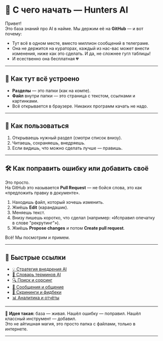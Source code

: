 # 🏁 С чего начать — Hunters AI

Привет!  
Это база знаний про AI в найме. Мы держим её на **GitHub** — и вот почему:

- Тут всё в одном месте, вместо миллион сообщений в телеграме.
- Она не держится на кураторах, каждый из нас-вас может внести изменения, ниже как это сделать. И да, не сложнее гугл таблицы! 
- И есественно она бесплатная 💔

---

## 🤔 Как тут всё устроено
- **Разделы** — это папки (как на компе).
- **Файл** внутри папки — это страница с текстом, ссылками и картинками.
- Всё открывается в браузере. Никаких программ качать не надо.

---

## 🚀 Как пользоваться
1. Открываешь нужный раздел (смотри список внизу).
2. Читаешь, сохраняешь, внедряешь.
3. Если видишь, что можно сделать лучше — правишь.

---

## 🛠 Как поправить ошибку или добавить своё
Это просто.  
На GitHub это называется **Pull Request** — не бойся слова, это как «предложить правку в документе».

1. Находишь файл, который хочешь изменить.
2. Жмёшь **Edit** (карандашик).
3. Меняешь текст.
4. Внизу пишешь коротко, что сделал (например: «Исправил опечатку в слове "рекрутинг"»).
5. Жмёшь **Propose changes** и потом **Create pull request**.

Всё! Мы посмотрим и примем.

---

## 📂 Быстрые ссылки
- [💡 Стратегия внедрения AI](https://github.com/Hunters-of-the-World-WIKI/ai-strategy)
- [📖 Словарь терминов AI](https://github.com/Hunters-of-the-World-WIKI/ai-terms)
- [🔍 Поиск и сорсинг](https://github.com/Hunters-of-the-World-WIKI/ai-sourcing)
- [💬 Сообщения и общение](https://github.com/Hunters-of-the-World-WIKI/ai-outreach)
- [📄 Скрининги и фидбеки](https://github.com/Hunters-of-the-World-WIKI/ai-docs-feedback)
- [📊 Аналитика и отчёты](https://github.com/Hunters-of-the-World-WIKI/ai-analytics)

---

💬 **Идея такая:** база — живая. Нашёл ошибку — поправил. Нашёл классный инструмент — добавил.  
Это не айтишная магия, это просто папка с файлами, только в интернете.

---
